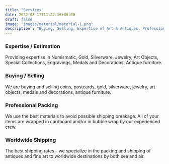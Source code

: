 ```yaml
---
title: "Services"
date: 2022-08-17T11:22:16+06:00
draft: false
image: "images/material/material-1.png"
description : "Buying, Selling, Expertise of Art & Antiques, Professional Packing and Worldwide Shipping"
---
```


### Expertise / Estimation

Providing expertise in Numismatic, Gold, Silverware, Jewelry, Art Objects, Special Collections, Engravings, Medals and Decorations, Antique furniture.

### Buying / Selling

We are buying and selling coins, postcards, gold, silverware, jewelry, art objects, medals and decorations, antique furniture.

### Professional Packing

We use the best materials to avoid possible shipping breakage. All of your items are wrapped in cardboard and/or in bubble wrap by our experienced crew.

### Worldwide Shipping

The best shipping rates - we specialize in the packing and shipping of antiques and fine art to worldwide destinations by both sea and air.
